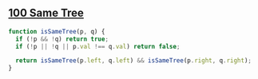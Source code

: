 ## [100 Same Tree](https://leetcode.com/problems/same-tree/description/)

<!-- notecardId: 1742308049935 -->

```js
function isSameTree(p, q) {
  if (!p && !q) return true;
  if (!p || !q || p.val !== q.val) return false;

  return isSameTree(p.left, q.left) && isSameTree(p.right, q.right);
}
```
